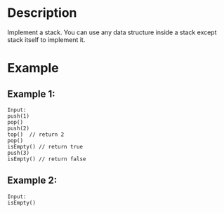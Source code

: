 # Description
Implement a stack. You can use any data structure inside a stack except stack itself to implement it.

# Example
## Example 1:
```
Input:
push(1)
pop()
push(2)
top()  // return 2
pop()
isEmpty() // return true
push(3)
isEmpty() // return false
```
## Example 2:
```
Input:
isEmpty()
```